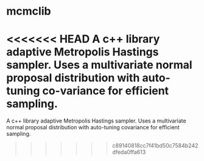 mcmclib
=======

<<<<<<< HEAD
A c++ library adaptive Metropolis Hastings sampler. Uses a multivariate normal proposal distribution with auto-tuning co-variance for efficient sampling.
=======
A c++ library adaptive Metropolis Hastings sampler. Uses a multivariate normal proposal distribution with auto-tuning covariance for efficient sampling.


>>>>>>> c89140818cc7f41bd50c7584b242dfeda0ffa613
